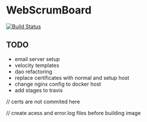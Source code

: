 # WebScrumBoard

[![Build Status](https://travis-ci.org/abondar24/WebScrumBoard.svg?branch=master)](https://travis-ci.org/abondar24/WebScrumBoard)

## TODO

- email server setup
- velocity templates
- dao refactoring 
- replace certificates with normal and setup host
- change nginx config to docker host
- add stages to travis

// certs are not commited here

// create acess and error.log files before building image
